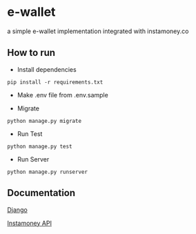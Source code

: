 # e-wallet
a simple e-wallet implementation integrated with instamoney.co


## How to run

* Install dependencies

```
pip install -r requirements.txt
```

* Make .env file from .env.sample

* Migrate
```
python manage.py migrate
```

* Run Test
```
python manage.py test
```

* Run Server
```
python manage.py runserver
```

## Documentation

[Django](https://docs.djangoproject.com/en/4.2/)

[Instamoney API](https://docs.instamoney.co/apireference/index.html)
